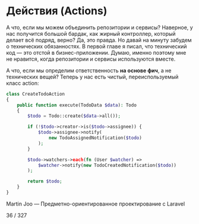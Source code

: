 # Действия (Actions)

А что, если мы можем объединить репозитории и сервисы?
Наверное, у нас получится большой бардак, как жирный контроллер, который делает всё подряд, верно? Да, это правда.
Но давай на минуту забудем о технических обязанностях. В первой главе я писал, что технический код — это отстой в бизнес-приложении. Думаю, именно поэтому мне не нравится, когда репозитории и сервисы используются вместе.

А что, если мы определим ответственность **на основе фич**, а не технических вещей?
Теперь у нас есть чистый, переиспользуемый класс action:

```php
class CreateTodoAction
{
    public function execute(TodoData $data): Todo
    {
        $todo = Todo::create($data->all());

        if (!$todo->creator->is($todo->assignee)) {
            $todo->assignee->notify(
                new TodoAssignedNotification($todo)
            );
        }

        $todo->watchers->each(fn (User $watcher) => 
            $watcher->notify(new TodoCreatedNotification($todo))
        );

        return $todo;
    }
}
```

Martin Joo — Предметно-ориентированное проектирование с Laravel

36 / 327
